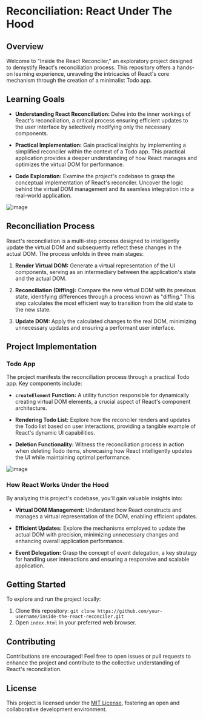 # Reconciliation: React Under The Hood

## Overview

Welcome to "Inside the React Reconciler," an exploratory project designed to demystify React's reconciliation process. This repository offers a hands-on learning experience, unraveling the intricacies of React's core mechanism through the creation of a minimalist Todo app.

## Learning Goals

- **Understanding React Reconciliation:** Delve into the inner workings of React's reconciliation, a critical process ensuring efficient updates to the user interface by selectively modifying only the necessary components.
  
- **Practical Implementation:** Gain practical insights by implementing a simplified reconciler within the context of a Todo app. This practical application provides a deeper understanding of how React manages and optimizes the virtual DOM for performance.
  
- **Code Exploration:** Examine the project's codebase to grasp the conceptual implementation of React's reconciler. Uncover the logic behind the virtual DOM management and its seamless integration into a real-world application.

![image](https://res.cloudinary.com/practicaldev/image/fetch/s--1TsFuP2c--/c_imagga_scale,f_auto,fl_progressive,h_420,q_auto,w_1000/https://dev-to-uploads.s3.amazonaws.com/uploads/articles/xjqsuome198owgamcgr3.jpeg)

## Reconciliation Process

React's reconciliation is a multi-step process designed to intelligently update the virtual DOM and subsequently reflect these changes in the actual DOM. The process unfolds in three main stages:

1. **Render Virtual DOM:** Generate a virtual representation of the UI components, serving as an intermediary between the application's state and the actual DOM.

2. **Reconciliation (Diffing):** Compare the new virtual DOM with its previous state, identifying differences through a process known as "diffing." This step calculates the most efficient way to transition from the old state to the new state.

3. **Update DOM:** Apply the calculated changes to the real DOM, minimizing unnecessary updates and ensuring a performant user interface.

## Project Implementation

### Todo App

The project manifests the reconciliation process through a practical Todo app. Key components include:

- **`createElement` Function:** A utility function responsible for dynamically creating virtual DOM elements, a crucial aspect of React's component architecture.

- **Rendering Todo List:** Explore how the reconciler renders and updates the Todo list based on user interactions, providing a tangible example of React's dynamic UI capabilities.

- **Deletion Functionality:** Witness the reconciliation process in action when deleting Todo items, showcasing how React intelligently updates the UI while maintaining optimal performance.

![image](https://cdn-images-1.medium.com/v2/resize:fit:800/1*iJKfCo2XlFtz-9ST0_HCtA.png)

### How React Works Under the Hood

By analyzing this project's codebase, you'll gain valuable insights into:

- **Virtual DOM Management:** Understand how React constructs and manages a virtual representation of the DOM, enabling efficient updates.

- **Efficient Updates:** Explore the mechanisms employed to update the actual DOM with precision, minimizing unnecessary changes and enhancing overall application performance.

- **Event Delegation:** Grasp the concept of event delegation, a key strategy for handling user interactions and ensuring a responsive and scalable application.

## Getting Started

To explore and run the project locally:

1. Clone this repository: `git clone https://github.com/your-username/inside-the-react-reconciler.git`
2. Open `index.html` in your preferred web browser.

## Contributing

Contributions are encouraged! Feel free to open issues or pull requests to enhance the project and contribute to the collective understanding of React's reconciliation.

## License

This project is licensed under the [MIT License](LICENSE), fostering an open and collaborative development environment.
